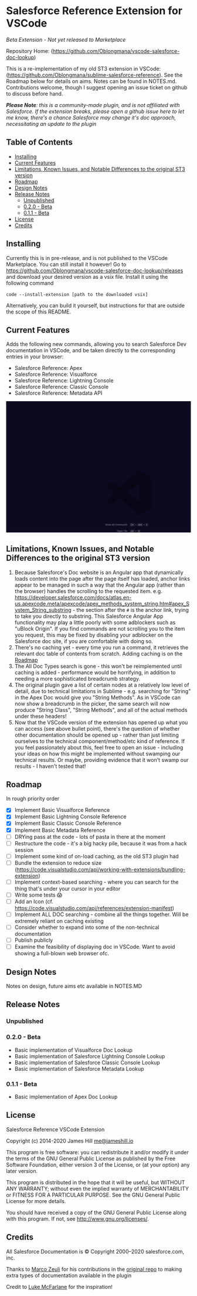 # Salesforce Reference Extension for VSCode

_Beta Extension - Not yet released to Marketplace_

Repository Home: (https://github.com/Oblongmana/vscode-salesforce-doc-lookup)

This is a re-implementation of my old ST3 extension in VSCode: (https://github.com/Oblongmana/sublime-salesforce-reference). See the Roadmap below
for details on aims. Notes can be found in NOTES.md. Contributions welcome, though I suggest opening an issue ticket on github to discuss before hand.

_**Please Note**: this is a community-made plugin, and is not affiliated with Salesforce. If the extension breaks,
please open a github issue here to let me know, there's a chance Salesforce may change it's doc approach, necessitating
an update to the plugin_

<!-- omit in toc -->
## Table of Contents
- [Installing](#installing)
- [Current Features](#current-features)
- [Limitations, Known Issues, and Notable Differences to the original ST3 version](#limitations-known-issues-and-notable-differences-to-the-original-st3-version)
- [Roadmap](#roadmap)
- [Design Notes](#design-notes)
- [Release Notes](#release-notes)
  - [Unpublished](#unpublished)
  - [0.2.0 - Beta](#020---beta)
  - [0.1.1 - Beta](#011---beta)
- [License](#license)
- [Credits](#credits)

## Installing

Currently this is in pre-release, and is not published to the VSCode Marketplace. You can still install it however! Go to https://github.com/Oblongmana/vscode-salesforce-doc-lookup/releases
and download your desired version as a vsix file. Install it using the following command

    code --install-extension [path to the downloaded vsix]

Alternatively, you can build it yourself, but instructions for that are outside the scope of this README.

## Current Features

Adds the following new commands, allowing you to search Salesforce Dev documentation in VSCode, and be taken directly to the corresponding entries in your browser:
 - Salesforce Reference: Apex
 - Salesforce Reference: Visualforce
 - Salesforce Reference: Lightning Console
 - Salesforce Reference: Classic Console
 - Salesforce Reference: Metadata API

![Using the command - "Salesforce Reference: Apex"](images/ApexDocLookup.gif)

## Limitations, Known Issues, and Notable Differences to the original ST3 version
1. Because Salesforce's Doc website is an Angular app that dynamically loads content into the page after the page itself has loaded, anchor links
    appear to be managed in such a way that the Angular app (rather than the browser) handles the scrolling to the requested item.
    e.g. https://developer.salesforce.com/docs/atlas.en-us.apexcode.meta/apexcode/apex_methods_system_string.htm#apex_System_String_substring - the
    section after the `#` is the anchor link, trying to take you directly to substring. This Salesforce Angular App functionality may play a little
    poorly with some adblockers such as "uBlock Origin". If you find commands are not scrolling you to the item you request, this may be fixed
    by disabling your adblocker on the Salesforce doc site, if you are comfortable with doing so.
2. There's no caching yet - every time you run a command, it retrieves the relevant doc table of contents from scratch. Adding caching is on the [Roadmap](#roadmap)
3. The All Doc Types search is gone - this won't be reimplemented until caching is added - performance would be horrifying, in addition to needing a more
    sophisticated breadcrumb strategy.
4. The original plugin gave a list of certain nodes at a relatively low level of detail, due to technical limitations in Sublime -
    e.g. searching for "String" in the Apex Doc would give you "String Methods". As in VSCode can now show a breadcrumb in the picker, the same search will now
    produce "String Class", "String Methods", and all of the actual methods under these headers!
5. Now that the VSCode version of the extension has opened up what you can access (see above bullet point), there's the question of whether other
    documentation should be opened up - rather than just limiting ourselves to the technical component/method/etc kind of reference. If you feel
    passionately about this, feel free to open an issue - including your ideas on how this might be implemented without swamping our technical results.
    Or maybe, providing evidence that it won't swamp our results - I haven't tested that!


## Roadmap
In rough priority order
- [X] Implement Basic Visualforce Reference
- [X] Implement Basic Lightning Console Reference
- [X] Implement Basic Classic Console Reference
- [X] Implement Basic Metadata Reference
- [ ] DRYing pass at the code - lots of pasta in there at the moment
- [ ] Restructure the code - it's a big hacky pile, because it was from a hack session
- [ ] Implement some kind of on-load caching, as the old ST3 plugin had
- [ ] Bundle the extension to reduce size (https://code.visualstudio.com/api/working-with-extensions/bundling-extension)
- [ ] Implement context-based searching - where you can search for the thing that's under your cursor in your editor
- [ ] Write some tests 😱
- [ ] Add an Icon (cf. https://code.visualstudio.com/api/references/extension-manifest)
- [ ] Implement ALL DOC searching - combine all the things together. Will be extremely reliant on caching existing
- [ ] Consider whether to expand into some of the non-technical documentation
- [ ] Publish publicly
- [ ] Examine the feasibility of displaying doc in VSCode. Want to avoid showing a full-blown web browser ofc.

## Design Notes
Notes on design, future aims etc available in NOTES.MD

## Release Notes

### Unpublished

### 0.2.0 - Beta
- Basic implementation of Visualforce Doc Lookup
- Basic implementation of Salesforce Lightning Console Lookup
- Basic implementation of Salesforce Classic Console Lookup
- Basic implementation of Salesforce Metadata Lookup

### 0.1.1 - Beta
- Basic implementation of Apex Doc Lookup

## License

Salesforce Reference VSCode Extension

Copyright (c) 2014-2020 James Hill me@jameshill.io

This program is free software: you can redistribute it and/or modify it under the terms of the GNU General Public License as published by the Free Software Foundation, either version 3 of the License, or (at your option) any later version.

This program is distributed in the hope that it will be useful, but WITHOUT ANY WARRANTY; without even the implied warranty of MERCHANTABILITY or FITNESS FOR A PARTICULAR PURPOSE. See the GNU General Public License for more details.

You should have received a copy of the GNU General Public License along with this program. If not, see http://www.gnu.org/licenses/.

## Credits

All Salesforce Documentation is © Copyright 2000–2020 salesforce.com, inc.

Thanks to [Marco Zeuli](https://github.com/maaaaarco) for his contributions in the [original repo](https://github.com/Oblongmana/sublime-salesforce-reference) to making extra types of documentation available in the plugin

Credit to [Luke McFarlane](https://github.com/lukemcfarlane) for the inspiration!